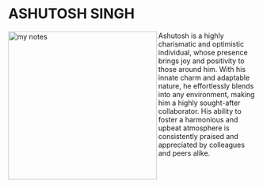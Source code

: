 # ASHUTOSH SINGH

<img src="/about/SA3.jpg" alt="my notes" width="300" align="left">

Ashutosh is a highly charismatic and optimistic individual, whose presence brings joy and positivity to those around him. With his innate charm and adaptable nature, he effortlessly blends into any environment, making him a highly sought-after collaborator. His ability to foster a harmonious and upbeat atmosphere is consistently praised and appreciated by colleagues and peers alike.